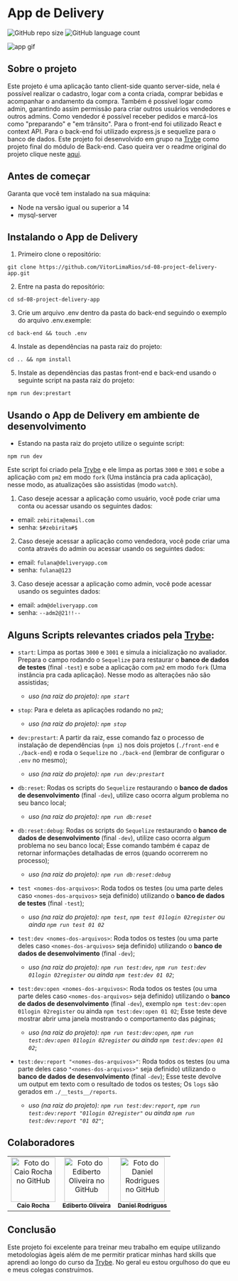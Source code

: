 # App de Delivery

![GitHub repo size](https://img.shields.io/github/repo-size/VitorLimaRios/sd-08-project-delivery-app?style=for-the-badge)
![GitHub language count](https://img.shields.io/github/languages/count/VitorLimaRios/sd-08-project-delivery-app?style=for-the-badge)

<img src="https://media.giphy.com/media/f6WXn9PBkFXmtlK3uO/giphy.gif" alt="app gif">

## Sobre o projeto

Este projeto é uma aplicação tanto client-side quanto server-side, nela é possível realizar o cadastro, logar com a conta criada, comprar bebidas e acompanhar o andamento da compra. Também é possível logar como admin, garantindo assim permissão para criar outros usuários vendedores e outros admins. Como vendedor é possível receber pedidos e marcá-los como "preparando" e "em trânsito". Para o front-end foi utilizado React e context API. Para o back-end foi utilizado express.js e sequelize para o banco de dados. Este projeto foi desenvolvido em grupo na [Trybe](https://www.betrybe.com/) como projeto final do módulo de Back-end. Caso queira ver o readme original do projeto clique neste [aqui](https://github.com/tryber/sd-08-project-delivery-app).

## Antes de começar

Garanta que você tem instalado na sua máquina:
- Node na versão igual ou superior a 14
- mysql-server

## Instalando o App de Delivery

1. Primeiro clone o repositório:
```
git clone https://github.com/VitorLimaRios/sd-08-project-delivery-app.git
```
2. Entre na pasta do repositório:
```
cd sd-08-project-delivery-app
```
3. Crie um arquivo .env dentro da pasta do back-end seguindo o exemplo do arquivo .env.exemple:
```
cd back-end && touch .env
```
4. Instale as dependências na pasta raiz do projeto:
```
cd .. && npm install
```
5. Instale as dependências das pastas front-end e back-end usando o seguinte script na pasta raiz do projeto:
```
npm run dev:prestart
```

## Usando o App de Delivery em ambiente de desenvolvimento

- Estando na pasta raiz do projeto utilize o seguinte script:
```
npm run dev
```
Este script foi criado pela [Trybe](https://www.betrybe.com/) e ele limpa as portas `3000` e `3001` e sobe a aplicação com `pm2` em modo `fork` (Uma instância pra cada aplicação), nesse modo, as atualizações são assistidas (modo `watch`).
1. Caso deseje acessar a aplicação como usuário, você pode criar uma conta ou acessar usando os seguintes dados:
- email: `zebirita@email.com`
- senha: `$#zebirita#$`

2. Caso deseje acessar a aplicação como vendedora, você pode criar uma conta através do admin ou acessar usando os seguintes dados:
- email: `fulana@deliveryapp.com`
- senha: `fulana@123`

3. Caso deseje acessar a aplicação como admin, você pode acessar usando os seguintes dados:
- email: `adm@deliveryapp.com`
- senha: `--adm2@21!!--`

## Alguns Scripts relevantes criados pela [Trybe](https://www.betrybe.com/):

- `start`: Limpa as portas `3000` e `3001` e simula a inicialização no avaliador. Prepara o campo rodando o `Sequelize` para restaurar o **banco de dados de testes** (final `-test`) e sobe a aplicação com `pm2` em modo `fork` (Uma instância pra cada aplicação). Nesse modo as alterações não são assistidas;
  - *uso (na raiz do projeto): `npm start`*

- `stop`: Para e deleta as aplicações rodando no `pm2`;
  - *uso (na raiz do projeto): `npm stop`*

- `dev:prestart`: A partir da raiz, esse comando faz o processo de instalação de dependências (`npm i`) nos dois projetos (`./front-end` e `./back-end`) e roda o `Sequelize` no `./back-end` (lembrar de configurar o `.env` no mesmo);
  - *uso (na raiz do projeto): `npm run dev:prestart`*

- `db:reset`: Rodas os scripts do `Sequelize` restaurando o **banco de dados de desenvolvimento** (final `-dev`), utilize caso ocorra algum problema no seu banco local;
  - *uso (na raiz do projeto): `npm run db:reset`*

- `db:reset:debug`: Rodas os scripts do `Sequelize` restaurando o **banco de dados de desenvolvimento** (final `-dev`), utilize caso ocorra algum problema no seu banco local; Esse comando também é capaz de retornar informações detalhadas de erros (quando ocorrerem no processo);
  - *uso (na raiz do projeto): `npm run db:reset:debug`*

- `test <nomes-dos-arquivos>`: Roda todos os testes (ou uma parte deles caso `<nomes-dos-arquivos>` seja definido) utilizando o **banco de dados de testes** (final `-test`);
  - *uso (na raiz do projeto): `npm test`, `npm test 01login 02register` ou ainda `npm run test 01 02`*

- `test:dev <nomes-dos-arquivos>`: Roda todos os testes (ou uma parte deles caso `<nomes-dos-arquivos>` seja definido) utilizando o **banco de dados de desenvolvimento** (final `-dev`); 
  - *uso (na raiz do projeto): `npm run test:dev`, `npm run test:dev 01login 02register` ou ainda `npm test:dev 01 02`*;

- `test:dev:open <nomes-dos-arquivos>`: Roda todos os testes (ou uma parte deles caso `<nomes-dos-arquivos>` seja definido) utilizando o **banco de dados de desenvolvimento** (final `-dev`), exemplo `npm test:dev:open 01login 02register` ou ainda `npm test:dev:open 01 02`; Esse teste deve mostrar abrir uma janela mostrando o comportamento das páginas;
  - *uso (na raiz do projeto): `npm run test:dev:open`, `npm run test:dev:open 01login 02register` ou ainda `npm test:dev:open 01 02`*;

- `test:dev:report "<nomes-dos-arquivos>"`: Roda todos os testes (ou uma parte deles caso `"<nomes-dos-arquivos>"` seja definido) utilizando o **banco de dados de desenvolvimento** (final `-dev`); Esse teste devolve um output em texto com o resultado de todos os testes; Os `logs` são gerados em `./__tests__/reports`.
  - *uso (na raiz do projeto): `npm run test:dev:report`, `npm run test:dev:report "01login 02register"` ou ainda `npm run test:dev:report "01 02"`*;

## Colaboradores

<table>
  <tr>
    <td align="center">
      <a href="https://github.com/caiomzrocha">
        <img src="https://avatars.githubusercontent.com/u/26100158?v=4" width="100px;" alt="Foto do Caio Rocha no GitHub"/><br>
        <sub>
          <b>Caio Rocha</b>
        </sub>
      </a>
    </td>
    <td align="center">
      <a href="https://github.com/edibertooliveira">
        <img src="https://avatars.githubusercontent.com/u/48109015?v=4" width="100px;" alt="Foto do Ediberto Oliveira no GitHub"/><br>
        <sub>
          <b>Ediberto Oliveira</b>
        </sub>
      </a>
    </td>
    <td align="center">
      <a href="https://github.com/danieldsrd">
        <img src="https://avatars.githubusercontent.com/u/71866380?v=4" width="100px;" alt="Foto do Daniel Rodrigues no GitHub"/><br>
        <sub>
          <b>Daniel Rodrigues</b>
        </sub>
      </a>
    </td>
  </tr>
</table>

## Conclusão

Este projeto foi excelente para treinar meu trabalho em equipe utilizando metodologias àgeis além de me permitir praticar minhas hard skills que aprendi ao longo do curso da [Trybe](https://www.betrybe.com/). No geral eu estou orgulhoso do que eu e meus colegas construímos.
